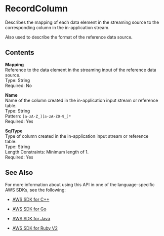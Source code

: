 # RecordColumn<a name="API_RecordColumn"></a>

Describes the mapping of each data element in the streaming source to the corresponding column in the in\-application stream\.

Also used to describe the format of the reference data source\.

## Contents<a name="API_RecordColumn_Contents"></a>

 **Mapping**   
Reference to the data element in the streaming input of the reference data source\.  
Type: String  
Required: No

 **Name**   
Name of the column created in the in\-application input stream or reference table\.  
Type: String  
Pattern: `[a-zA-Z_][a-zA-Z0-9_]*`   
Required: Yes

 **SqlType**   
Type of column created in the in\-application input stream or reference table\.  
Type: String  
Length Constraints: Minimum length of 1\.  
Required: Yes

## See Also<a name="API_RecordColumn_SeeAlso"></a>

For more information about using this API in one of the language\-specific AWS SDKs, see the following:

+  [AWS SDK for C\+\+](http://docs.aws.amazon.com/goto/SdkForCpp/kinesisanalytics-2015-08-14/RecordColumn) 

+  [AWS SDK for Go](http://docs.aws.amazon.com/goto/SdkForGoV1/kinesisanalytics-2015-08-14/RecordColumn) 

+  [AWS SDK for Java](http://docs.aws.amazon.com/goto/SdkForJava/kinesisanalytics-2015-08-14/RecordColumn) 

+  [AWS SDK for Ruby V2](http://docs.aws.amazon.com/goto/SdkForRubyV2/kinesisanalytics-2015-08-14/RecordColumn) 